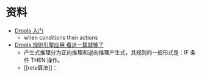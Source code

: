 # 资料
- [Drools 入门](https://www.ibm.com/docs/zh/sig-and-i/5.2.3?topic=engine-drools-rules)
	- when conditions then actions
- [Drools 规则引擎应用 看这一篇就够了](https://www.cnblogs.com/ityml/p/15993391.html)
	- 产生式推理分为正向推理和逆向推理产生式，其规则的一般形式是：IF 条件 THEN 操作。
	- [[rete算法]]：